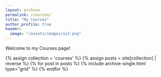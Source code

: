 ```yaml
---
layout: archive
permalink: /courses/
title: "My Courses"
author_profile: true
header:
  image: "/assets/images/ai3.png"
---
```

<!--classes: wide-->
Welcome to my Courses page!

<div class="grid__wrapper">
  {% assign collection = 'courses' %}
  {% assign posts = site[collection] | reverse %}
  {% for post in posts %}
    {% include archive-single.html type="grid" %}
  {% endfor %}
</div>
